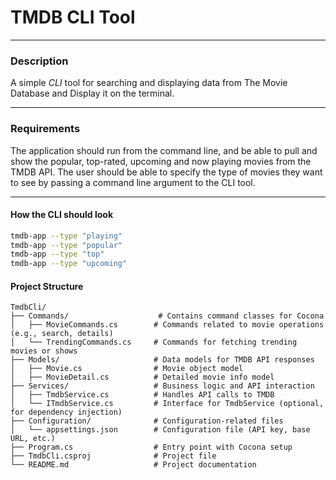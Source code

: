 # TMDB CLI Tool 


--- 
### Description

A simple *CLI* tool for searching and displaying data from The Movie 
Database and Display it on the terminal. 

--- 

### Requirements

The application should run from the command line,
and be able to pull and show the popular, top-rated, 
upcoming and now playing movies from the TMDB API. 
The user should be able to specify the type of movies they want to see by passing a command line argument to the CLI tool.

--- 

#### How the CLI should look

```bash
tmdb-app --type "playing"
tmdb-app --type "popular"
tmdb-app --type "top"
tmdb-app --type "upcoming"
```

#### Project Structure
```
TmdbCli/
├── Commands/                    # Contains command classes for Cocona
│   ├── MovieCommands.cs        # Commands related to movie operations (e.g., search, details)
│   └── TrendingCommands.cs     # Commands for fetching trending movies or shows
├── Models/                     # Data models for TMDB API responses
│   ├── Movie.cs                # Movie object model
│   ├── MovieDetail.cs          # Detailed movie info model
├── Services/                   # Business logic and API interaction
│   ├── TmdbService.cs          # Handles API calls to TMDB
│   └── ITmdbService.cs         # Interface for TmdbService (optional, for dependency injection)
├── Configuration/              # Configuration-related files
│   └── appsettings.json        # Configuration file (API key, base URL, etc.)
├── Program.cs                  # Entry point with Cocona setup
├── TmdbCli.csproj              # Project file
└── README.md                   # Project documentation
```



